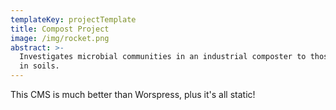 ```yaml
---
templateKey: projectTemplate
title: Compost Project
image: /img/rocket.png
abstract: >-
  Investigates microbial communities in an industrial composter to those found
  in soils.
---
```

This CMS is much better than Worspress, plus it's all static!
